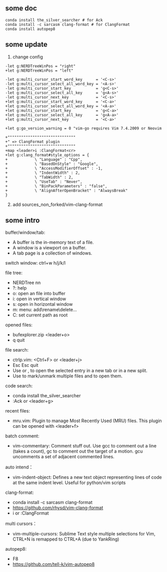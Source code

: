 ## some doc
```
conda install the_silver_searcher # for Ack
conda install -c sarcasm clang-format # for ClangFormat
conda install autopep8
```

## some update

1. change config
```
-let g:NERDTreeWinPos = "right"
+let g:NERDTreeWinPos = "left"

-let g:multi_cursor_start_word_key      = '<C-s>'
-let g:multi_cursor_select_all_word_key = '<A-s>'
-let g:multi_cursor_start_key           = 'g<C-s>'
-let g:multi_cursor_select_all_key      = 'g<A-s>'
-let g:multi_cursor_next_key            = '<C-s>'
+let g:multi_cursor_start_word_key      = '<C-a>'
+let g:multi_cursor_select_all_word_key = '<A-a>'
+let g:multi_cursor_start_key           = 'g<C-a>'
+let g:multi_cursor_select_all_key      = 'g<A-a>'
+let g:multi_cursor_next_key            = '<C-a>'

+let g:go_version_warning = 0 "vim-go requires Vim 7.4.2009 or Neovim

+""""""""""""""""""""""""""""""
+" => ClangFormat plugin
+""""""""""""""""""""""""""""""
+map <leader>i :ClangFormat<cr>
+let g:clang_format#style_options = {
+            \ "Language" : "Cpp",
+            \ "BasedOnStyle" : "Google",
+            \ "AccessModifierOffset" : -1,
+            \ "IndentWidth" : 2,
+            \ "TabWidth" : 2,
+            \ "UseTab" : "Never",
+            \ "BinPackParameters" : "false",
+            \ "AlignAfterOpenBracket" : "AlwaysBreak"
}

```

2. add sources_non_forked/vim-clang-format

## some intro

buffer/window/tab:

 - A buffer is the in-memory text of a file. 
 - A window is a viewport on a buffer. 
 - A tab page is a collection of windows.

switch window: ctrl+w h/j/k/l 

file tree:

 - NERDTree <leader>nn
 - ?: help
 - o: open an file into buffer
 - i: open in vertical window
 - s: open in horizontal window
 - m: menu: add\rename\delete...
 - C: set current path as root

opened files:

 - bufexplorer.zip <leader+o>
 - q quit

file search:

 - ctrlp.vim: <Ctrl+F> or <leader+j>
 - Esc Esc quit
 - Use <c-t> or <c-v>, <c-x> to open the selected entry in a new tab or in a new split.
 - Use <c-z> to mark/unmark multiple files and <c-o> to open them.

code search:

 - conda install the_silver_searcher
 - :Ack or <leader+g>

recent files:

 - mru.vim: Plugin to manage Most Recently Used (MRU) files. This plugin can be opened with <leader+f>

batch comment:

 - vim-commentary: Comment stuff out. Use gcc to comment out a line (takes a count), gc to comment out the target of a motion. gcu uncomments a set of adjacent commented lines.

auto intend：
 - vim-indent-object: Defines a new text object representing lines of code at the same indent level. Useful for python/vim scripts

clang-format:

 - conda install -c sarcasm clang-format  
 - https://github.com/rhysd/vim-clang-format
 - <leader> i or :ClangFormat

multi cursors：

 - vim-multiple-cursors: Sublime Text style multiple selections for Vim, CTRL+N is remapped to CTRL+A (due to YankRing)

autopep8:

 - F8
 - https://github.com/tell-k/vim-autopep8
